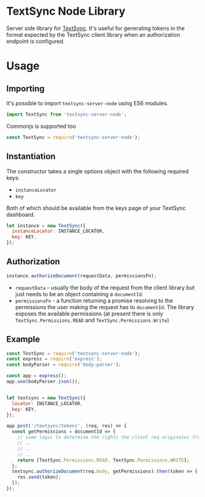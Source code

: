 # TextSync Node Library


Server side library for [TextSync](https://pusher.com/textsync).  It's useful
for generating tokens in the format expected by the TextSync client library
when an authorization endpoint is configured.

# Usage
## Importing

It's possible to import `textsync-server-node` using ES6 modules.

```js
import TextSync from 'textsync-server-node';
```

Commonjs is supported too

```js
const TextSync = require('textsync-server-node');
```

## Instantiation

The constructor takes a single options object with the following required keys:

- `instanceLocator`
- `key`

Both of which should be available from the keys page of your TextSync dashboard.

```js
let instance = new TextSync({
  instanceLocator: INSTANCE_LOCATOR,
  key: KEY,
});
```

## Authorization

```js
instance.authorizeDocument(requestData, permissionsFn);
```

- `requestData` - usually the body of the request from the client library but
  just needs to be an object containing a `documentId`.
- `permissionsFn` - a function returning a promise resolving to the permissions
  the user making the request has to `documentId`. The library exposes the
  available permissions (at present there is only `TextSync.Permissions.READ`
  and `TextSync.Permissions.Write`)



## Example

```js
const TextSync = require('textsync-server-node');
const express = require('express');
const bodyParser = require('body-parser');

const app = express();
app.use(bodyParser.json());


let textsync = new TextSync({
  locator: INSTANCE_LOCATOR,
  key: KEY,
});

app.post('/textsync/tokens', (req, res) => {
  const getPermissions = documentId => {
    // some logic to determine the rights the client req originates from has
    // ..
    // ..
    // ..
    return [TextSync.Permissions.READ, TextSync.Permissions.WRITE];
  };
  textsync.authorizeDocument(req.body, getPermissions).then(token => {
    res.send(token);
  });
});
```
